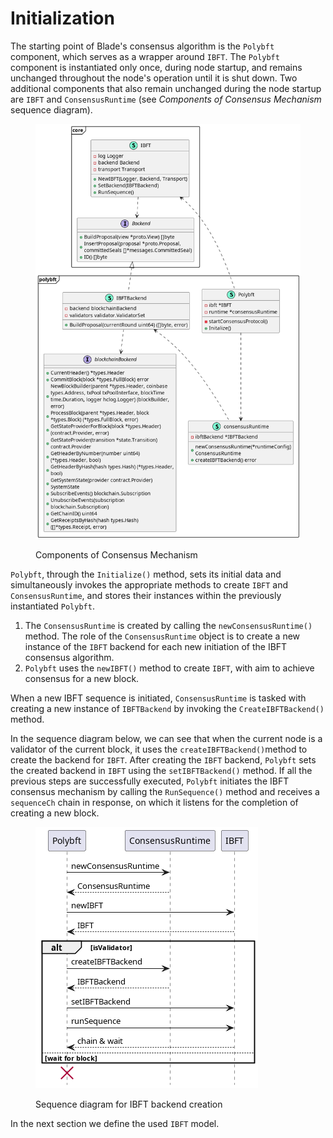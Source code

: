 # Initialization

The starting point of Blade's consensus algorithm is the `Polybft` component, which serves as a wrapper around `IBFT`. The `Polybft` component is instantiated only once, during node startup, and remains unchanged throughout the node's operation until it is shut down. Two additional components that also remain unchanged during the node startup are `IBFT` and `ConsensusRuntime` (see _Components of Consensus Mechanism_ sequence diagram).

<figure><img src="../../../../.gitbook/assets/polybft_initialization_improvement (5).png" alt=""><figcaption><p>Components of Consensus Mechanism</p></figcaption></figure>

`Polybft`, through the `Initialize()` method, sets its initial data and simultaneously invokes the appropriate methods to create `IBFT` and `ConsensusRuntime`, and stores their instances within the previously instantiated `Polybft`.

1. The `ConsensusRuntime` is created by calling the `newConsensusRuntime()` method. The role of the `ConsensusRuntime` object is to create a new instance of the `IBFT` backend for each new initiation of the IBFT consensus algorithm.
2. `Polybft` uses the `newIBFT()` method to create `IBFT`, with aim to achieve consensus for a new block.

When a new IBFT sequence is initiated, `ConsensusRuntime` is tasked with creating a new instance of `IBFTBackend` by invoking the `CreateIBFTBackend()` method.&#x20;

In the sequence diagram below, we can see that when the current node is a validator of the current block, it uses the `createIBFTBackend()`method to create the backend for `IBFT`. After creating the `IBFT` backend, `Polybft` sets the created backend in `IBFT` using the `setIBFTBackend()` method. If all the previous steps are successfully executed, `Polybft` initiates the IBFT consensus mechanism by calling the `RunSequence()` method and receives a `sequenceCh` chain in response, on which it listens for the completion of creating a new block.

<figure><img src="../../../../.gitbook/assets/polybft_initialization_sequence (1).png" alt=""><figcaption><p>Sequence diagram for IBFT backend creation</p></figcaption></figure>

In the next section we define the used `IBFT` model.

